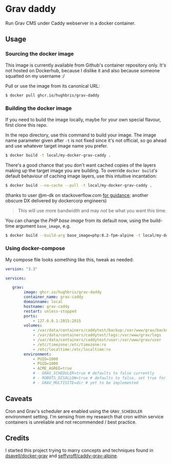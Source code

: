 # Grav daddy

Run Grav CMS under Caddy webserver in a docker container.

## Usage

### Sourcing the docker image

This image is currently available from Github's container repository only. It's not hosted on Dockerhub, because I dislike it and also because someone squatted on my username :/

Pull or use the image from its canonical URL:

```sh
$ docker pull ghcr.io/hughbris/grav-daddy
```

### Building the docker image

If you need to build the image locally, maybe for your own special flavour, first clone this repo.

In the repo directory, use this command to build your image. The image name parameter given after `-t` is not fixed since it's not official, so go ahead and use whatever target image name you prefer.

```sh
$ docker build -t local/my-docker-grav-caddy .
```
There's a good chance that you don't want cached copies of the layers making up the target image you are building. To override `docker build`'s default behaviour of caching image layers, use this intuitive incantation:

```sh
$ docker build --no-cache --pull -t local/my-docker-grav-caddy .
```
(thanks to user @m-dk on stackoverflow.com [for guidance](https://stackoverflow.com/a/58115741); another obscure DX delivered by dockercorp engineers)

> This will use more bandwidth and may *not* be what you want this time.

You can change the *PHP base image* from its default now, using the build-time argument `base_image`, e.g.

```sh
$ docker build --build-arg base_image=php:8.2-fpm-alpine -t local/my-docker-grav-caddy:8.2 .
```

### Using docker-compose

My compose file looks something like this, tweak as needed:

```yaml
version: "3.3"

services:

   grav:
        image: ghcr.io/hughbris/grav-daddy
        container_name: grav-caddy
        domainname: local
        hostname: grav-caddy
        restart: unless-stopped
        ports:
            - 127.0.0.1:2015:2015
        volumes:
            - /var/data/containers/caddytest/backup:/var/www/grav/backup
            - /var/data/containers/caddytest/logs:/var/www/grav/logs
            - /var/data/containers/caddytest/user:/var/www/grav/user
            - /etc/timezone:/etc/timezone:ro
            - /etc/localtime:/etc/localtime:ro
        environment:
            - PUID=1000
            - PGID=1000
            - ACME_AGREE=true
            # - GRAV_SCHEDULER=true # defaults to false currently
            # - ROBOTS_DISALLOW=true # defaults to false, set true for staging environments etc, see extras/robots.disallow.txt for more discussion; set to "AI_BOTS" to block only AI content harvesters, see extras/robots.ai-bots.txt for details
            # - GRAV_MULTISITE=dir # yet to be implemented
```

## Caveats

Cron and Grav's scheduler are enabled using the `GRAV_SCHEDULER` environment setting. I'm sensing from my research that cron within service containers is unreliable and not recommended / best practice.

## Credits

I started this project trying to marry concepts and techniques found in [dsavell/docker-grav](https://github.com/dsavell/docker-grav) and [seffyroff/caddy-grav-alpine](https://github.com/seffyroff/caddy-grav-alpine).
